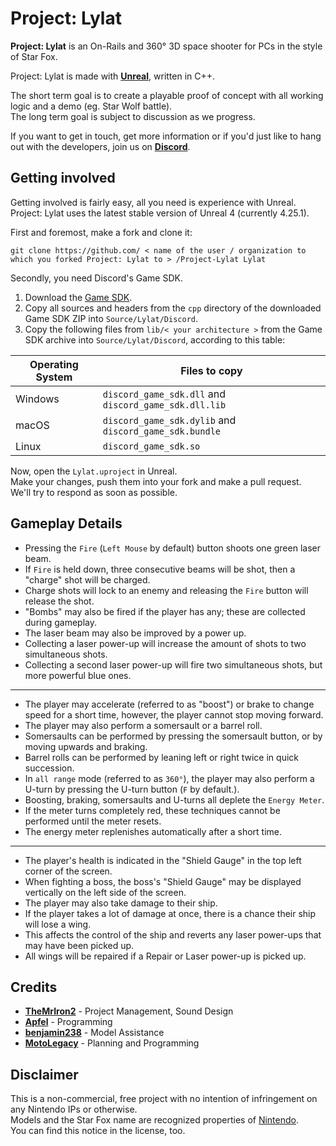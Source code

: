 # Project: Lylat
**Project: Lylat** is an On-Rails and 360° 3D space shooter for PCs in the style of Star Fox.  

Project: Lylat is made with **[Unreal](https://www.unrealengine.com/)**, written in C++.

The short term goal is to create a playable proof of concept with all working logic and a demo (eg. Star Wolf battle).  
The long term goal is subject to discussion as we progress.

If you want to get in touch, get more information or if you'd just like to hang out with the developers, join us on **[Discord](https://discord.gg/XaewHrj)**.

## Getting involved
Getting involved is fairly easy, all you need is experience with Unreal.  
Project: Lylat uses the latest stable version of Unreal 4 (currently 4.25.1).

First and foremost, make a fork and clone it:
```
git clone https://github.com/ < name of the user / organization to which you forked Project: Lylat to > /Project-Lylat Lylat
```

Secondly, you need Discord's Game SDK.  

1. Download the [Game SDK](https://discord.com/developers/docs/game-sdk/sdk-starter-guide#step-1-get-the-thing).
1. Copy all sources and headers from the `cpp` directory of the downloaded Game SDK ZIP into `Source/Lylat/Discord`.  
1. Copy the following files from `lib/< your architecture >` from the Game SDK archive into `Source/Lylat/Discord`, according to this table:

| Operating System | Files to copy                                              |
|------------------|------------------------------------------------------------|
| Windows          | `discord_game_sdk.dll` and `discord_game_sdk.dll.lib`  |
| macOS            | `discord_game_sdk.dylib` and `discord_game_sdk.bundle` |
| Linux            | `discord_game_sdk.so`                                     |

Now, open the `Lylat.uproject` in Unreal.  
Make your changes, push them into your fork and make a pull request.  
We'll try to respond as soon as possible.

## Gameplay Details

- Pressing the `Fire` (`Left Mouse` by default) button shoots one green laser beam.
- If `Fire` is held down, three consecutive beams will be shot, then a "charge" shot will be charged.
- Charge shots will lock to an enemy and releasing the `Fire` button will release the shot.
- "Bombs" may also be fired if the player has any; these are collected during gameplay.
- The laser beam may also be improved by a power up.
- Collecting a laser power-up will increase the amount of shots to two simultaneous shots.
- Collecting a second laser power-up will fire two simultaneous shots, but more powerful blue ones.

---

- The player may accelerate (referred to as "boost") or brake to change speed for a short time, however, the player cannot stop moving forward.
- The player may also perform a somersault or a barrel roll.
- Somersaults can be performed by pressing the somersault button, or by moving upwards and braking.
- Barrel rolls can be performed by leaning left or right twice in quick succession.
- In `all range` mode (referred to as `360°`), the player may also perform a U-turn by pressing the U-turn button (`F` by default.).
- Boosting, braking, somersaults and U-turns all deplete the `Energy Meter`.
- If the meter turns completely red, these techniques cannot be performed until the meter resets.
- The energy meter replenishes automatically after a short time.

---

- The player's health is indicated in the "Shield Gauge" in the top left corner of the screen.
- When fighting a boss, the boss's "Shield Gauge" may be displayed vertically on the left side of the screen.
- The player may also take damage to their ship.
- If the player takes a lot of damage at once, there is a chance their ship will lose a wing.
- This affects the control of the ship and reverts any laser power-ups that may have been picked up.
- All wings will be repaired if a Repair or Laser power-up is picked up.

## Credits
- **[TheMrIron2](https://github.com/TheMrIron2)** - Project Management, Sound Design
- **[Apfel](https://github.com/Apfel)** - Programming
- **[benjamin238](https://github.com/benjamin238)** - Model Assistance
- **[MotoLegacy](https://github.com/MotoLegacy)** - Planning and Programming

## Disclaimer
This is a non-commercial, free project with no intention of infringement on any Nintendo IPs or otherwise.  
Models and the Star Fox name are recognized properties of [Nintendo](https://www.nintendo.com/).  
You can find this notice in the license, too.
